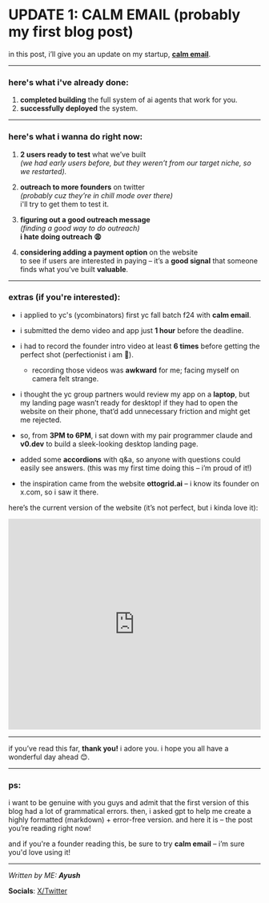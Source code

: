 # **UPDATE 1: CALM EMAIL** (probably my first blog post)

in this post, i’ll give you an update on my startup, **[calm email](https://calmemail.xyz)**.

---

### here's what i've already done:

1. **completed building** the full system of ai agents that work for you.
2. **successfully deployed** the system.

---

### here's what i wanna do right now:

1. **2 users ready to test** what we’ve built  
   *(we had early users before, but they weren’t from our target niche, so we restarted).*

2. **outreach to more founders** on twitter  
   *(probably cuz they’re in _chill mode_ over there)*  
   i'll try to get them to test it.

3. **figuring out a good outreach message**  
   *(finding a good way to do outreach)*  
   **i hate doing outreach 😩**

4. **considering adding a payment option** on the website  
   to see if users are interested in paying – it’s a **good signal** that someone finds what you’ve built **valuable**.

---

### extras (if you're interested):

- i applied to yc's (ycombinators) first yc fall batch f24 with **calm email**.
- i submitted the demo video and app just **1 hour** before the deadline. 
- i had to record the founder intro video at least **6 times** before getting the perfect shot (perfectionist i am 🤣).  
   - recording those videos was **awkward** for me; facing myself on camera felt strange.
   
- i thought the yc group partners would review my app on a **laptop**, but my landing page wasn’t ready for desktop! if they had to open the website on their phone, that’d add unnecessary friction and might get me rejected.  

- so, from **3PM to 6PM**, i sat down with my pair programmer claude and **v0.dev** to build a sleek-looking desktop landing page. 
- added some **accordions** with q&a, so anyone with questions could easily see answers. (this was my first time doing this – i’m proud of it!)
- the inspiration came from the website **ottogrid.ai** – i know its founder on x.com, so i saw it there.

here’s the current version of the website (it’s not perfect, but i kinda love it):

<iframe src="https://drive.google.com/file/d/1dgNysHhMc7nkYKNm5uUgBfjDmTgPo4cw/preview" width="100%" height="420" frameborder="0" allow="autoplay; encrypted-media" allowfullscreen></iframe>


---

if you’ve read this far, **thank you!** i adore you. i hope you all have a wonderful day ahead 😊.

---

### ps:


i want to be genuine with you guys and admit that the first version of this blog had a lot of grammatical errors. then, i asked gpt to help me create a highly formatted (markdown) + error-free version. and here it is – the post you’re reading right now!

and if you're a founder reading this, be sure to try **calm email** – i’m sure you'd love using it!

---

*Written by ME: **Ayush***

**Socials**: [X/Twitter](https://x.com/@0xayush1)
